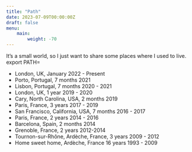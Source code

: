 ```yaml
---
title: "Path"
date: 2023-07-09T00:00:00Z
draft: false
menu:
    main:
        weight: -70
---
```


It’s a small world, so I just want to share some places where I used to live.
export PATH=
- London, UK, January 2022 - Present
- Porto, Portugal, 7 months 2021
- Lisbon, Portugal, 7 months 2020 - 2021
- London, UK, 1 year 2019 - 2020
- Cary, North Carolina, USA, 2 months 2019
- Paris, France, 3 years 2017 - 2019
- San Francisco, California, USA, 7 months 2016 - 2017
- Paris, France, 2 years 2014 - 2016
- Barcelona, Spain, 2 months 2014
- Grenoble, France, 2 years 2012-2014
- Tournon-sur-Rhône, Ardèche, France, 3 years  2009 - 2012
- Home sweet home, Ardèche, France 16 years 1993 - 2009
